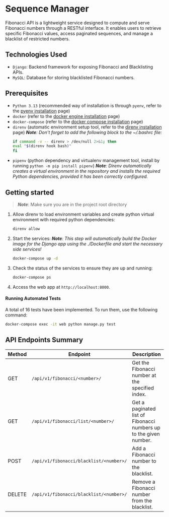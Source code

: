 # Sequence Manager

Fibonacci API is a lightweight service designed to compute and serve Fibonacci numbers through a RESTful interface. It enables users to retrieve specific Fibonacci values, access paginated sequences, and manage a blacklist of restricted numbers.

## Technologies Used
  - `Django`: Backend framework for exposing Fibonacci and Blacklisting APIs.
  - `MySQL`: Database for storing blacklisted Fibonacci numbers.

## Prerequisites
  - `Python 3.13` (recommended way of installation is through `pyenv`, refer to the [pyenv installation](https://github.com/pyenv/pyenv?tab=readme-ov-file#installation) page)
  - `docker` (refer to the [docker engine installation](https://docs.docker.com/engine/install/) page)
  - `docker-compose` (refer to the [docker compose installation](https://docs.docker.com/compose/install/) page)
  - `direnv` (automatic environment setup tool, refer to the [direnv installation](https://direnv.net/docs/installation.html) page)
    _**Note**: Don't forget to add the following block to the ~/.bashrc file:_
    ```bash
    if command -v -- direnv > /dev/null 2>&1; then
    eval "$(direnv hook bash)"
    fi
    ```
  - `pipenv` (python dependency and virtualenv management tool, install by running `python -m pip install pipenv`)
    _**Note**: Direnv automatically creates a virtual environment in the repository and installs the required Python dependencies, provided it has been correctly configured._

## Getting started

> _**Note**_: Make sure you are in the project root directory

1.  Allow direnv to load environment variables and create python virtual environment with required python dependencies:
    ```sh
    direnv allow
    ```

2.  Start the services:
    _**Note**: This step will automatically build the Docker image for the Django app using the ./Dockerfile and start the necessary side services!_
    ```sh
    docker-compose up -d
    ```

3.  Check the status of the services to ensure they are up and running:
    ```sh
    docker-compose ps
    ```

4.  Access the web app at `http://localhost:8000`.


#### Running Automated Tests

A total of 16 tests have been implemented. To run them, use the following command:
```sh
docker-compose exec -it web python manage.py test
```

## API Endpoints Summary

| Method | Endpoint                                | Description                                                      |
|--------|-----------------------------------------|------------------------------------------------------------------|
| GET    | `/api/v1/fibonacci/<number>/`           | Get the Fibonacci number at the specified index.                 |
| GET    | `/api/v1/fibonacci/list/<number>/`      | Get a paginated list of Fibonacci numbers up to the given number.|
| POST   | `/api/v1/fibonacci/blacklist/<number>/` | Add a Fibonacci number to the blacklist.                         |
| DELETE | `/api/v1/fibonacci/blacklist/<number>/` | Remove a Fibonacci number from the blacklist.                    |

